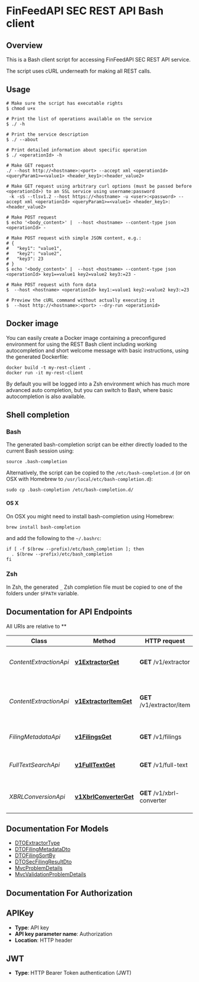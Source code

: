 # FinFeedAPI SEC REST API Bash client

## Overview

This is a Bash client script for accessing FinFeedAPI SEC REST API service.

The script uses cURL underneath for making all REST calls.

## Usage

```shell
# Make sure the script has executable rights
$ chmod u+x 

# Print the list of operations available on the service
$ ./ -h

# Print the service description
$ ./ --about

# Print detailed information about specific operation
$ ./ <operationId> -h

# Make GET request
./ --host http://<hostname>:<port> --accept xml <operationId> <queryParam1>=<value1> <header_key1>:<header_value2>

# Make GET request using arbitrary curl options (must be passed before <operationId>) to an SSL service using username:password
 -k -sS --tlsv1.2 --host https://<hostname> -u <user>:<password> --accept xml <operationId> <queryParam1>=<value1> <header_key1>:<header_value2>

# Make POST request
$ echo '<body_content>' |  --host <hostname> --content-type json <operationId> -

# Make POST request with simple JSON content, e.g.:
# {
#   "key1": "value1",
#   "key2": "value2",
#   "key3": 23
# }
$ echo '<body_content>' |  --host <hostname> --content-type json <operationId> key1==value1 key2=value2 key3:=23 -

# Make POST request with form data
$  --host <hostname> <operationId> key1:=value1 key2:=value2 key3:=23

# Preview the cURL command without actually executing it
$  --host http://<hostname>:<port> --dry-run <operationid>

```

## Docker image

You can easily create a Docker image containing a preconfigured environment
for using the REST Bash client including working autocompletion and short
welcome message with basic instructions, using the generated Dockerfile:

```shell
docker build -t my-rest-client .
docker run -it my-rest-client
```

By default you will be logged into a Zsh environment which has much more
advanced auto completion, but you can switch to Bash, where basic autocompletion
is also available.

## Shell completion

### Bash

The generated bash-completion script can be either directly loaded to the current Bash session using:

```shell
source .bash-completion
```

Alternatively, the script can be copied to the `/etc/bash-completion.d` (or on OSX with Homebrew to `/usr/local/etc/bash-completion.d`):

```shell
sudo cp .bash-completion /etc/bash-completion.d/
```

#### OS X

On OSX you might need to install bash-completion using Homebrew:

```shell
brew install bash-completion
```

and add the following to the `~/.bashrc`:

```shell
if [ -f $(brew --prefix)/etc/bash_completion ]; then
  . $(brew --prefix)/etc/bash_completion
fi
```

### Zsh

In Zsh, the generated `_` Zsh completion file must be copied to one of the folders under `$FPATH` variable.

## Documentation for API Endpoints

All URIs are relative to **

Class | Method | HTTP request | Description
------------ | ------------- | ------------- | -------------
*ContentExtractionApi* | [**v1ExtractorGet**](docs/ContentExtractionApi.md#v1extractorget) | **GET** /v1/extractor | Extract and classify SEC filing content
*ContentExtractionApi* | [**v1ExtractorItemGet**](docs/ContentExtractionApi.md#v1extractoritemget) | **GET** /v1/extractor/item | Extract specific item content from SEC filing
*FilingMetadataApi* | [**v1FilingsGet**](docs/FilingMetadataApi.md#v1filingsget) | **GET** /v1/filings | Query SEC filing metadata
*FullTextSearchApi* | [**v1FullTextGet**](docs/FullTextSearchApi.md#v1fulltextget) | **GET** /v1/full-text | Full-text search of SEC filing documents
*XBRLConversionApi* | [**v1XbrlConverterGet**](docs/XBRLConversionApi.md#v1xbrlconverterget) | **GET** /v1/xbrl-converter | Convert XBRL data to JSON format


## Documentation For Models

 - [DTOExtractorType](docs/DTOExtractorType.md)
 - [DTOFilingMetadataDto](docs/DTOFilingMetadataDto.md)
 - [DTOFilingSortBy](docs/DTOFilingSortBy.md)
 - [DTOSecFilingResultDto](docs/DTOSecFilingResultDto.md)
 - [MvcProblemDetails](docs/MvcProblemDetails.md)
 - [MvcValidationProblemDetails](docs/MvcValidationProblemDetails.md)


## Documentation For Authorization


## APIKey


- **Type**: API key
- **API key parameter name**: Authorization
- **Location**: HTTP header

## JWT


- **Type**: HTTP Bearer Token authentication (JWT)

